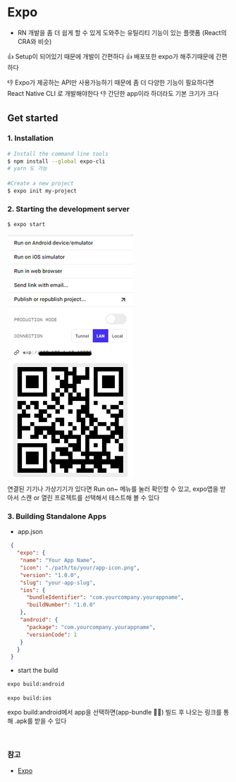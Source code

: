 # Expo
- RN 개발을 좀 더 쉽게 할 수 있게 도와주는 유틸리티 기능이 있는 플랫폼 (React의 CRA와 비슷)
  
👍 Setup이 되어있기 때문에 개발이 간편하다
👍 배포또한 expo가 해주기때문에 간편하다

👎 Expo가 제공하는 API만 사용가능하기 때문에 좀 더 다양한 기능이 필요하다면 React Native CLI 로 개발해야한다
👎 간단한 app이라 하더라도 기본 크기가 크다


## Get started
### 1. Installation
```bash
# Install the command line tools
$ npm install --global expo-cli
# yarn 도 가능

#Create a new project
$ expo init my-project
```

### 2. Starting the development server
```bash
$ expo start
```
  
![expo-cli](../imgs/expo_start.png)

연결된 기기나 가상기기가 있다면 Run on~ 메뉴를 눌러 확인할 수 있고, expo앱을 받아서 스캔 or 열린 프로젝트를 선택해서 테스트해 볼 수 있다

### 3. Building Standalone Apps
- app.json
```json
 {
   "expo": {
    "name": "Your App Name",
    "icon": "./path/to/your/app-icon.png",
    "version": "1.0.0",
    "slug": "your-app-slug",
    "ios": {
      "bundleIdentifier": "com.yourcompany.yourappname",
      "buildNumber": "1.0.0"
    },
    "android": {
      "package": "com.yourcompany.yourappname",
      "versionCode": 1
    }
   }
 }

```
- start the build
```
expo build:android

expo build:ios
```
  expo build:android에서 app을 선택하면(app-bundle 🙅‍♂️) 빌드 후 나오는 링크를 통해 .apk를 받을 수 있다


<br>

### 참고
- [Expo](https://docs.expo.dev/)